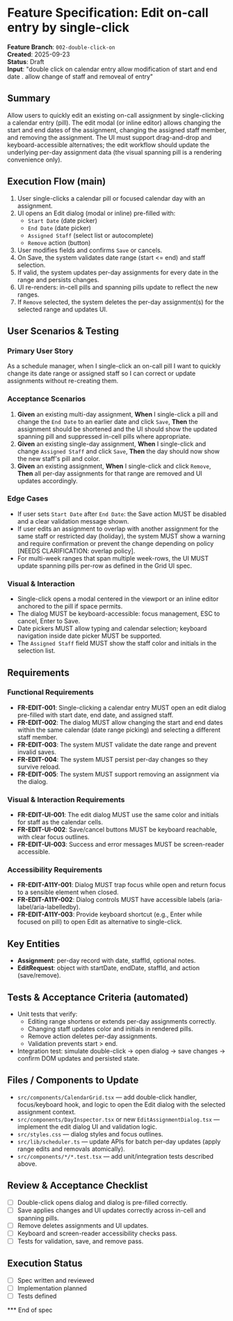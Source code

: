 # Feature Specification: Edit on-call entry by single-click

**Feature Branch**: `002-double-click-on`  
**Created**: 2025-09-23  
**Status**: Draft  
**Input**: "double click on calendar entry allow modification of start and end date . allow change of staff and removeal of entry"

## Summary

Allow users to quickly edit an existing on-call assignment by single-clicking a calendar entry (pill). The edit modal (or inline editor) allows changing the start and end dates of the assignment, changing the assigned staff member, and removing the assignment. The UI must support drag-and-drop and keyboard-accessible alternatives; the edit workflow should update the underlying per-day assignment data (the visual spanning pill is a rendering convenience only).

## Execution Flow (main)

1. User single-clicks a calendar pill or focused calendar day with an assignment.
2. UI opens an Edit dialog (modal or inline) pre-filled with:
	 - `Start Date` (date picker)
	 - `End Date` (date picker)
	 - `Assigned Staff` (select list or autocomplete)
	 - `Remove` action (button)
3. User modifies fields and confirms `Save` or cancels.
4. On Save, the system validates date range (start <= end) and staff selection.
5. If valid, the system updates per-day assignments for every date in the range and persists changes.
6. UI re-renders: in-cell pills and spanning pills update to reflect the new ranges.
7. If `Remove` selected, the system deletes the per-day assignment(s) for the selected range and updates UI.

## User Scenarios & Testing

### Primary User Story
As a schedule manager, when I single-click an on-call pill I want to quickly change its date range or assigned staff so I can correct or update assignments without re-creating them.

### Acceptance Scenarios
1. **Given** an existing multi-day assignment, **When** I single-click a pill and change the `End Date` to an earlier date and click `Save`, **Then** the assignment should be shortened and the UI should show the updated spanning pill and suppressed in-cell pills where appropriate.
2. **Given** an existing single-day assignment, **When** I single-click and change `Assigned Staff` and click `Save`, **Then** the day should now show the new staff's pill and color.
3. **Given** an existing assignment, **When** I single-click and click `Remove`, **Then** all per-day assignments for that range are removed and UI updates accordingly.

### Edge Cases
- If user sets `Start Date` after `End Date`: the Save action MUST be disabled and a clear validation message shown.
- If user edits an assignment to overlap with another assignment for the same staff or restricted day (holiday), the system MUST show a warning and require confirmation or prevent the change depending on policy [NEEDS CLARIFICATION: overlap policy].
- For multi-week ranges that span multiple week-rows, the UI MUST update spanning pills per-row as defined in the Grid UI spec.

### Visual & Interaction
- Single-click opens a modal centered in the viewport or an inline editor anchored to the pill if space permits.
- The dialog MUST be keyboard-accessible: focus management, ESC to cancel, Enter to Save.
- Date pickers MUST allow typing and calendar selection; keyboard navigation inside date picker MUST be supported.
- The `Assigned Staff` field MUST show the staff color and initials in the selection list.

## Requirements

### Functional Requirements
- **FR-EDIT-001**: Single-clicking a calendar entry MUST open an edit dialog pre-filled with start date, end date, and assigned staff.
- **FR-EDIT-002**: The dialog MUST allow changing the start and end dates within the same calendar (date range picking) and selecting a different staff member.
- **FR-EDIT-003**: The system MUST validate the date range and prevent invalid saves.
- **FR-EDIT-004**: The system MUST persist per-day changes so they survive reload.
- **FR-EDIT-005**: The system MUST support removing an assignment via the dialog.

### Visual & Interaction Requirements
- **FR-EDIT-UI-001**: The edit dialog MUST use the same color and initials for staff as the calendar cells.
- **FR-EDIT-UI-002**: Save/cancel buttons MUST be keyboard reachable, with clear focus outlines.
- **FR-EDIT-UI-003**: Success and error messages MUST be screen-reader accessible.

### Accessibility Requirements
- **FR-EDIT-A11Y-001**: Dialog MUST trap focus while open and return focus to a sensible element when closed.
- **FR-EDIT-A11Y-002**: Dialog controls MUST have accessible labels (aria-label/aria-labelledby).
- **FR-EDIT-A11Y-003**: Provide keyboard shortcut (e.g., Enter while focused on pill) to open Edit as alternative to single-click.

## Key Entities
- **Assignment**: per-day record with date, staffId, optional notes.
- **EditRequest**: object with startDate, endDate, staffId, and action (save/remove).

## Tests & Acceptance Criteria (automated)
- Unit tests that verify:
	- Editing range shortens or extends per-day assignments correctly.
	- Changing staff updates color and initials in rendered pills.
	- Remove action deletes per-day assignments.
	- Validation prevents start > end.
- Integration test: simulate double-click → open dialog → save changes → confirm DOM updates and persisted state.

## Files / Components to Update
- `src/components/CalendarGrid.tsx` — add double-click handler, focus/keyboard hook, and logic to open the Edit dialog with the selected assignment context.
- `src/components/DayInspector.tsx` or new `EditAssignmentDialog.tsx` — implement the edit dialog UI and validation logic.
- `src/styles.css` — dialog styles and focus outlines.
- `src/lib/scheduler.ts` — update APIs for batch per-day updates (apply range edits and removals atomically).
- `src/components/*/*.test.tsx` — add unit/integration tests described above.

## Review & Acceptance Checklist
- [ ] Double-click opens dialog and dialog is pre-filled correctly.
- [ ] Save applies changes and UI updates correctly across in-cell and spanning pills.
- [ ] Remove deletes assignments and UI updates.
- [ ] Keyboard and screen-reader accessibility checks pass.
- [ ] Tests for validation, save, and remove pass.

## Execution Status
- [ ] Spec written and reviewed
- [ ] Implementation planned
- [ ] Tests defined

*** End of spec

